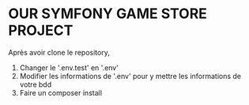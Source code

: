 # OUR SYMFONY GAME STORE PROJECT

Après avoir clone le repository,

1) Changer le '.env.test' en '.env'
2) Modifier les informations de '.env' pour y mettre les informations de votre bdd
3) Faire un composer install
